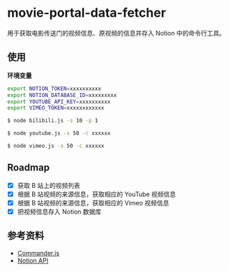 # movie-portal-data-fetcher

用于获取电影传送门的视频信息、原视频的信息并存入 Notion 中的命令行工具。

## 使用

**环境变量**

```bash
export NOTION_TOKEN=xxxxxxxxxx
export NOTION_DATABASE_ID=xxxxxxxxx
export YOUTUBE_API_KEY=xxxxxxxxxx
export VIMEO_TOKEN=xxxxxxxxxxxx
```

```bash
$ node bilibili.js -s 10 -p 1

$ node youtube.js -s 50 -c xxxxxx

$ node vimeo.js -s 50 -c xxxxxx
```

## Roadmap

- [x] 获取 B 站上的视频列表
- [x] 根据 B 站视频的来源信息，获取相应的 YouTube 视频信息
- [x] 根据 B 站视频的来源信息，获取相应的 Vimeo 视频信息
- [x] 把视频信息存入 Notion 数据库

## 参考资料

- [Commander.js](https://github.com/tj/commander.js)
- [Notion API](https://developers.notion.com/)
